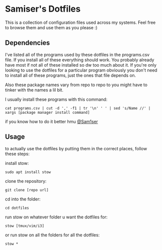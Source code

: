# Samiser's Dotfiles

This is a collection of configuration files used across my systems.
Feel free to browse them and use them as you please :)

## Dependencies

I've listed all of the programs used by these dotfiles in the programs.csv file.
If you install all of these everything should work.
You probably already have most if not all of these installed so dw too much about it.
If you're only looking to use the dotfiles for a particular program obviously you don't need to
install all of these programs, just the ones that file depends on.

Also these package names vary from repo to repo to you might have to tinker with the names
a lil bit. 

I usually install these programs with this command:

```
cat programs.csv | cut -d ',' -f1 | tr '\n' ' ' | sed 's/Name //' | xargs [package manager install command]
```

if you know how to do it better hmu [@Sam1ser](https://www.twitter.com/Sam1ser)

## Usage

to actually use the dotfiles by putting them in the correct places, follow these steps:

install stow:

```
sudo apt install stow
```

clone the repository:

```
git clone [repo url]
```

cd into the folder:

```
cd dotfiles
```

run stow on whatever folder u want the dotfiles for:

```
stow [tmux/vim/i3]
```

or run stow on all the folders for all the dotfiles:
```
stow *
```
